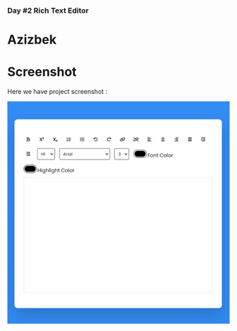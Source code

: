 ### Day #2 Rich Text Editor

# Azizbek

# Screenshot

Here we have project screenshot :

![screenshot](<./screenshot%20(1).jpg>)
